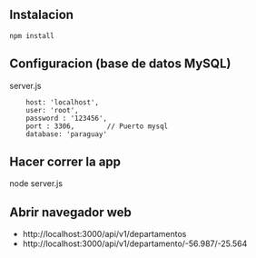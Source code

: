 ## Instalacion
    npm install

## Configuracion (base de datos MySQL)
server.js

        host: 'localhost',
        user: 'root',
        password : '123456',
        port : 3306,        // Puerto mysql
        database: 'paraguay'


## Hacer correr la app
node server.js

## Abrir navegador web
* http://localhost:3000/api/v1/departamentos
* http://localhost:3000/api/v1/departamento/-56.987/-25.564

